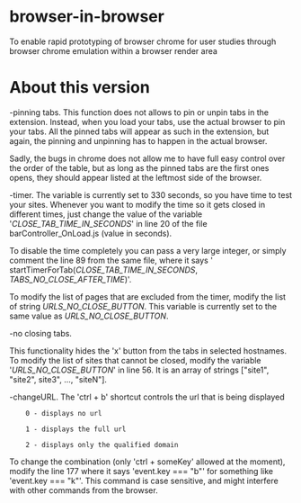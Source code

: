 # browser-in-browser
To enable rapid prototyping of browser chrome for user studies through browser chrome emulation within a browser render area


# About this version
-pinning tabs. This function does not allows to pin or unpin tabs in the extension. Instead, when you load your tabs, use the actual browser to pin your tabs. All the pinned tabs will appear as such in the extension, but again, the pinning and unpinning has to happen in the actual browser. 

Sadly, the bugs in chrome does not allow me to have full easy control over the order of the table, but as long as the pinned tabs are the first ones opens, they should appear listed at the leftmost side of the browser.

 

-timer. The variable is currently set to 330 seconds, so you have time to test your sites. Whenever you want to modify the time so it gets closed in different times, just change the value of the variable '_CLOSE_TAB_TIME_IN_SECONDS_' in line 20 of the file barController_OnLoad.js (value in seconds).

To disable the time completely you can pass a very large integer, or simply comment the line 89 from the same file, where it says ' startTimerForTab(_CLOSE_TAB_TIME_IN_SECONDS_, _TABS_NO_CLOSE_AFTER_TIME_)'.

To modify the list of pages that are excluded from the timer, modify the list of string _URLS_NO_CLOSE_BUTTON_. This variable is currently set to the same value as _URLS_NO_CLOSE_BUTTON_.

 

-no closing tabs.

This functionality hides the 'x' button from the tabs in selected hostnames. To modify the list of sites that cannot be closed, modify the variable '_URLS_NO_CLOSE_BUTTON_' in line 56. It is an array of strings ["site1", "site2", site3", ..., "siteN"].

 

-changeURL. The 'ctrl + b' shortcut controls the url that is being displayed

        0 - displays no url

        1 - displays the full url

        2 - displays only the qualified domain

To change the combination (only 'ctrl + someKey' allowed at the moment), modify the line 177 where it says 'event.key === "b"' for something like 'event.key === "k"'. This command is case sensitive, and might interfere with other commands from the browser.